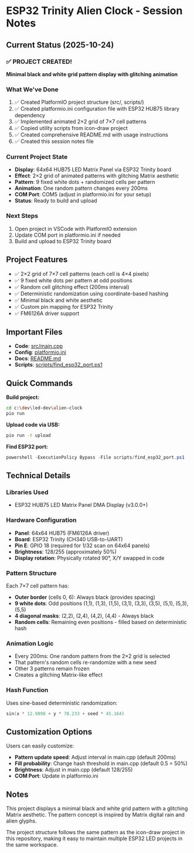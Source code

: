 # ESP32 Trinity Alien Clock - Session Notes

## Current Status (2025-10-24)

### ✅ PROJECT CREATED!
**Minimal black and white grid pattern display with glitching animation**

### What We've Done
1. ✅ Created PlatformIO project structure (src/, scripts/)
2. ✅ Created platformio.ini configuration file with ESP32 HUB75 library dependency
3. ✅ Implemented animated 2×2 grid of 7×7 cell patterns
4. ✅ Copied utility scripts from icon-draw project
5. ✅ Created comprehensive README.md with usage instructions
6. ✅ Created this session notes file

### Current Project State
- **Display**: 64x64 HUB75 LED Matrix Panel via ESP32 Trinity board
- **Effect**: 2×2 grid of animated patterns with glitching Matrix aesthetic
- **Pattern**: 9 fixed white dots + randomized cells per pattern
- **Animation**: One random pattern changes every 200ms
- **COM Port**: COM5 (adjust in platformio.ini for your setup)
- **Status**: Ready to build and upload

### Next Steps
1. Open project in VSCode with PlatformIO extension
2. Update COM port in platformio.ini if needed
3. Build and upload to ESP32 Trinity board

## Project Features
- ✅ 2×2 grid of 7×7 cell patterns (each cell is 4×4 pixels)
- ✅ 9 fixed white dots per pattern at odd positions
- ✅ Random cell glitching effect (200ms interval)
- ✅ Deterministic randomization using coordinate-based hashing
- ✅ Minimal black and white aesthetic
- ✅ Custom pin mapping for ESP32 Trinity
- ✅ FM6126A driver support

## Important Files
- **Code**: [src/main.cpp](src/main.cpp)
- **Config**: [platformio.ini](platformio.ini)
- **Docs**: [README.md](README.md)
- **Scripts**: [scripts/find_esp32_port.ps1](scripts/find_esp32_port.ps1)

## Quick Commands

**Build project:**
```bash
cd c:\dev\led-dev\alien-clock
pio run
```

**Upload code via USB:**
```bash
pio run -t upload
```

**Find ESP32 port:**
```powershell
powershell -ExecutionPolicy Bypass -File scripts/find_esp32_port.ps1
```

## Technical Details

### Libraries Used
- ESP32 HUB75 LED Matrix Panel DMA Display (v3.0.0+)

### Hardware Configuration
- **Panel**: 64x64 HUB75 (FM6126A driver)
- **Board**: ESP32 Trinity (CH340 USB-to-UART)
- **Pin E**: GPIO 18 (required for 1/32 scan on 64x64 panels)
- **Brightness**: 128/255 (approximately 50%)
- **Display rotation**: Physically rotated 90°, X/Y swapped in code

### Pattern Structure
Each 7×7 cell pattern has:
- **Outer border** (cells 0, 6): Always black (provides spacing)
- **9 white dots**: Odd positions (1,1), (1,3), (1,5), (3,1), (3,3), (3,5), (5,1), (5,3), (5,5)
- **4 diagonal masks**: (2,2), (2,4), (4,2), (4,4) - Always black
- **Random cells**: Remaining even positions - filled based on deterministic hash

### Animation Logic
- Every 200ms: One random pattern from the 2×2 grid is selected
- That pattern's random cells re-randomize with a new seed
- Other 3 patterns remain frozen
- Creates a glitching Matrix-like effect

### Hash Function
Uses sine-based deterministic randomization:
```cpp
sin(x * 12.9898 + y * 78.233 + seed * 45.164)
```

## Customization Options

Users can easily customize:
- **Pattern update speed**: Adjust interval in main.cpp (default 200ms)
- **Fill probability**: Change hash threshold in main.cpp (default 0.5 = 50%)
- **Brightness**: Adjust in main.cpp (default 128/255)
- **COM Port**: Update in platformio.ini

## Notes

This project displays a minimal black and white grid pattern with a glitching Matrix aesthetic. The pattern concept is inspired by Matrix digital rain and alien glyphs.

The project structure follows the same pattern as the icon-draw project in this repository, making it easy to maintain multiple ESP32 LED projects in the same workspace.
